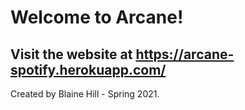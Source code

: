 # Welcome to Arcane!

## Visit the website at https://arcane-spotify.herokuapp.com/

Created by Blaine Hill - Spring 2021.
